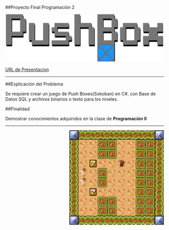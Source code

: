 ##Proyecto Final Programación 2


<p align="center"; font-size: 16px; font-weight: bold>
 <img src="https://raw.githubusercontent.com/RolandoED/BoxGameRolandoED/master/BoxGame/BoxGame/Resources/LogoMakr.png" alt="Smiley face" height="150" width="500"> 
</p>

[URL de Presentacion](https://rolandoed.github.io/Press/#/ "URL of Explanation")

---

##Explicación del Problema

Se requiere crear un juego de Push Boxes(Sokoban) en C#, con Base de Datos SQL y archivos binarios o texto para los niveles.


##Finalidad

Demostrar conocimientos adquiridos en la clase de **Programación II** 

----
 <img src="https://raw.githubusercontent.com/RolandoED/BoxGameRolandoED/master/BoxGame/GifsAndPNGsforReadme/anim2.gif" alt="Smiley face" height="300" width="300" align=right>


